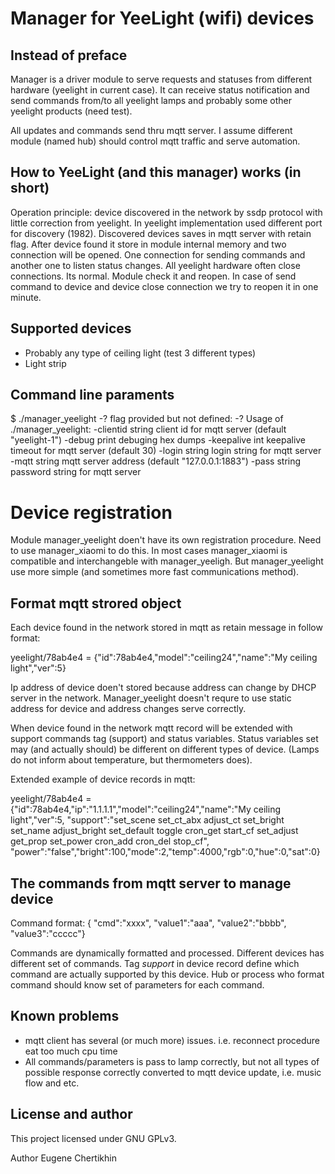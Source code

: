 # Manager for YeeLight (wifi) devices

## Instead of preface

Manager is a driver module to serve requests and statuses from different hardware (yeelight in current case). It can receive
status notification and send commands from/to all yeelight lamps and probably some other yeelight products (need test).

All updates and commands send thru mqtt server. I assume different module (named hub) should control mqtt traffic and
serve automation.

## How to YeeLight (and this manager) works (in short)

Operation principle: device discovered in the network by ssdp protocol with little correction from yeelight. In yeelight
implementation used different port for discovery (1982). Discovered devices saves in mqtt server with retain flag.
After device found it store in module internal memory and two connection will be opened. One connection for sending commands
and another one to listen status changes.
All yeelight hardware often close connections. Its normal. Module check it and reopen. In case of send command to device and
device close connection we try to reopen it in one minute. 

## Supported devices

 * Probably any type of ceiling light (test 3 different types)
 * Light strip
 
## Command line paraments

$ ./manager_yeelight -?
flag provided but not defined: -?
Usage of ./manager_yeelight:
  -clientid string
    client id for mqtt server (default "yeelight-1")
  -debug
    print debuging hex dumps
  -keepalive int
    keepalive timeout for mqtt server (default 30)
  -login string
    login string for mqtt server
  -mqtt string
    mqtt server address (default "127.0.0.1:1883")
  -pass string
    password string for mqtt server

# Device registration

Module manager_yeelight doen't have its own registration procedure. Need to use manager_xiaomi to do this. In most cases 
manager_xiaomi is compatible and interchangeble with manager_yeeligh. But manager_yeelight use more simple (and sometimes 
more fast communications method).

## Format mqtt strored object

Each device found in the network stored in mqtt as retain message in follow format:

yeelight/78ab4e4 = {"id":78ab4e4,"model":"ceiling24","name":"My ceiling light","ver":5}

Ip address of device doen't stored because address can change by DHCP server in the network. Manager_yeelight doesn't 
requre to use static address for device and address changes serve correctly.

When device found in the network mqtt record will be extended with support commands tag (support) and status variables. 
Status variables set may (and actually should) be different on different types of device. (Lamps do not inform about 
temperature, but thermometers does).

Extended example of device records in mqtt:

yeelight/78ab4e4 = {"id":78ab4e4,"ip":"1.1.1.1","model":"ceiling24","name":"My ceiling light","ver":5,
    "support":"set_scene set_ct_abx adjust_ct set_bright set_name adjust_bright set_default toggle cron_get start_cf set_adjust get_prop set_power cron_add cron_del stop_cf",
    "power":"false","bright":100,"mode":2,"temp":4000,"rgb":0,"hue":0,"sat":0}

## The commands from mqtt server to manage device

Command format: { "cmd":"xxxx", "value1":"aaa", "value2":"bbbb", "value3":"ccccc"}

Commands are dynamically formatted and processed. Different devices has different set of commands. Tag *support* in device 
record define which command are actually supported by this device. Hub or process who format command should know set of 
parameters for each command.

## Known problems

* mqtt client has several (or much more) issues. i.e. reconnect procedure eat too much cpu time
* All commands/parameters is pass to lamp correctly, but not all types of possible response correctly converted to mqtt device update, i.e. music flow and etc.

## License and author

This project licensed under GNU GPLv3.

Author Eugene Chertikhin
